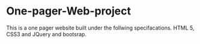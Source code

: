 # One-pager-Web-project
This is a one pager website built under the follwing specifacations. HTML 5, CSS3 and JQuery and bootsrap.
